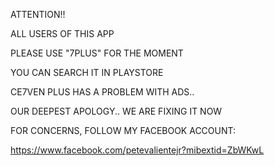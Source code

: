 ATTENTION!!

ALL USERS OF THIS APP

PLEASE USE "7PLUS" FOR THE MOMENT

YOU CAN SEARCH IT IN PLAYSTORE

CE7VEN PLUS HAS A PROBLEM WITH ADS..

OUR DEEPEST APOLOGY.. WE ARE FIXING IT NOW

FOR CONCERNS, FOLLOW MY FACEBOOK ACCOUNT:

https://www.facebook.com/petevalientejr?mibextid=ZbWKwL
